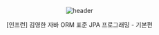 <div align="center">

![header](https://capsule-render.vercel.app/api?type=waving&color=auto&height=200&section=header&text=Spring&fontSize=70&fontColor=#000000)

</div>

<div align="center">

[인프런] 김영한 자바 ORM 표준 JPA 프로그래밍 - 기본편

</div>
